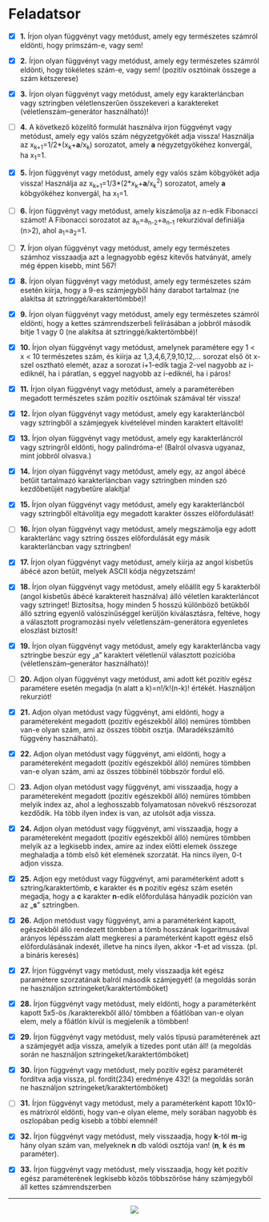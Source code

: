# Feladatsor

- [x] **1\.** Írjon olyan függvényt vagy metódust, amely egy természetes számról eldönti, hogy prímszám-e, vagy sem!

- [x] **2\.** Írjon olyan függvényt vagy metódust, amely egy természetes számról eldönti, hogy tökéletes szám-e, vagy sem! (pozitív osztóinak összege a szám kétszerese)

- [x] **3\.** Írjon olyan függvényt vagy metódust, amely egy karakterláncban vagy sztringben véletlenszerűen összekeveri a karaktereket (véletlenszám–generátor használható)!

- [ ] **4\.** A következő közelítő formulát használva írjon függvényt vagy metódust, amely egy valós szám négyzetgyökét adja vissza! Használja az x<sub>k+1</sub>=1/2*(x<sub>k</sub>+**a**/x<sub>k</sub>) sorozatot, amely **a** négyzetgyökéhez konvergál, ha x<sub>1</sub>=1.

- [x] **5\.** Írjon függvényt vagy metódust, amely egy valós szám köbgyökét adja vissza! Használja az
  x<sub>k+1</sub>=1/3*(2*x<sub>k</sub>+**a**/x<sub>k</sub><sup>2</sup>) sorozatot, amely **a** köbgyökéhez konvergál, ha x<sub>1</sub>=1.

- [ ] **6\.** Írjon függvényt vagy metódust, amely kiszámolja az n-edik Fibonacci számot! A Fibonacci
  sorozatot az a<sub>n</sub>=a<sub>n-2</sub>+a<sub>n-1</sub> rekurzióval definiálja (n>2), ahol a<sub>1</sub>=a<sub>2</sub>=1.

- [ ] **7\.** Írjon olyan függvényt vagy metódust, amely egy természetes számhoz visszaadja azt a legnagyobb egész kitevős hatványát, amely még éppen kisebb, mint 567!

- [x] **8\.** Írjon olyan függvényt vagy metódust, amely egy természetes szám esetén kiírja, hogy a 9-es számjegyből hány darabot tartalmaz (ne alakítsa át sztringgé/karaktertömbbé)!

- [x] **9\.** Írjon olyan függvényt vagy metódust, amely egy természetes számról eldönti, hogy a kettes számrendszerbeli felírásában a jobbról második bitje 1 vagy 0 (ne alakítsa át sztringgé/kaktertömbbé)!

- [x] **10\.** Írjon olyan függvényt vagy metódust, amelynek paramétere egy 1 < x < 10 természetes
  szám, és kiírja az 1,3,4,6,7,9,10,12,... sorozat első öt x-szel osztható elemét, azaz a sorozat
  i+1-edik tagja 2-vel nagyobb az i-ediknél, ha i páratlan, s eggyel nagyobb az i-ediknél, ha i
  páros!

- [x] **11\.** Írjon olyan függvényt vagy metódust, amely a paraméterében megadott természetes szám
  pozitív osztóinak számával tér vissza!

- [x] **12\.** Írjon olyan függvényt vagy metódust, amely egy karakterláncból vagy sztringből a
  számjegyek kivételével minden karaktert eltávolít!

- [x] **13\.** Írjon olyan függvényt vagy metódust, amely egy karakterláncról vagy sztringről eldönti,
  hogy palindróma-e! (Balról olvasva ugyanaz, mint jobbról olvasva.)

- [x] **14\.** Írjon olyan függvényt vagy metódust, amely egy, az angol ábécé betűit tartalmazó
  karakterláncban vagy sztringben minden szó kezdőbetűjét nagybetűre alakítja!

- [x] **15\.** Írjon olyan függvényt vagy metódust, amely egy karakterláncból vagy sztringből eltávolítja
  egy megadott karakter összes előfordulását!

- [ ] **16\.** Írjon olyan függvényt vagy metódust, amely megszámolja egy adott karakterlánc vagy
  sztring összes előfordulását egy másik karakterláncban vagy sztringben!

- [x] **17\.** Írjon olyan függvényt vagy metódust, amely kiírja az angol kisbetűs ábécé azon betűit,
  melyek ASCII kódja négyzetszám!

- [x] **18\.** Írjon olyan függvényt vagy metódust, amely előállít egy 5 karakterből (angol kisbetűs ábécé
  karaktereit használva) álló véletlen karakterláncot vagy sztringet! Biztosítsa, hogy minden 5
  hosszú különböző betűkből álló sztring egyenlő valószínűséggel kerüljön kiválasztásra,
  feltéve, hogy a választott programozási nyelv véletlenszám-generátora egyenletes eloszlást
  biztosít!

- [x] **19\.** Írjon olyan függvényt vagy metódust, amely egy karakterláncba vagy sztringbe beszúr egy
  „a” karaktert véletlenül választott pozícióba (véletlenszám–generátor használható)!

- [ ] **20\.** Adjon olyan függvényt vagy metódust, ami adott két pozitív egész paramétere esetén
  megadja (n alatt a k)=n!/k!(n-k)! értékét. Használjon rekurziót!

- [x] **21\.** Adjon olyan metódust vagy függvényt, ami eldönti, hogy a paramétereként megadott
  (pozitív egészekből álló) nemüres tömbben van-e olyan szám, ami az összes többit osztja.
  (Maradékszámító függvény használható).

- [x] **22\.** Adjon olyan metódust vagy függvényt, ami eldönti, hogy a paramétereként megadott
  (pozitív egészekből álló) nemüres tömbben van-e olyan szám, ami az összes többinél
  többször fordul elő.

- [ ] **23\.** Adjon olyan metódust vagy függvényt, ami visszaadja, hogy a paramétereként megadott
  (pozitív egészekből álló) nemüres tömbben melyik index az, ahol a leghosszabb
  folyamatosan növekvő részsorozat kezdődik. Ha több ilyen index is van, az utolsót adja
  vissza.

- [x] **24\.** Adjon olyan metódust vagy függvényt, ami visszaadja, hogy a paramétereként megadott
  (pozitív egészekből álló) nemüres tömbben melyik az a legkisebb index, amire az index
  előtti elemek összege meghaladja a tömb első két elemének szorzatát. Ha nincs ilyen, 0-t
  adjon vissza.

- [x] **25\.** Adjon egy metódust vagy függvényt, ami paraméterként adott s sztring/karaktertömb, **c**
  karakter és **n** pozitív egész szám esetén megadja, hogy a **c** karakter **n**-edik előfordulása
  hányadik pozíción van az „**s**” sztringben.

- [x] **26\.** Adjon metódust vagy függvényt, ami a paraméterként kapott, egészekből álló rendezett
  tömbben a tömb hosszának logaritmusával arányos lépésszám alatt megkeresi a
  paraméterként kapott egész első előfordulásának indexét, illetve ha nincs ilyen, akkor **-1**-et
  ad vissza. (pl. a bináris keresés)

- [x] **27\.** Írjon függvényt vagy metódust, mely visszaadja két egész paramétere szorzatának balról
  második számjegyét! (a megoldás során ne használjon sztringeket/karaktertömböket)

- [x] **28\.** Írjon függvényt vagy metódust, mely eldönti, hogy a paraméterként kapott 5x5-ös
  /karakterekből álló/ tömbben a főátlóban van-e olyan elem, mely a főátlón kívül is
  megjelenik a tömbben!

- [x] **29\.** Írjon függvényt vagy metódust, mely valós típusú paraméterének azt a számjegyét adja
  vissza, amelyik a tizedes pont után áll! (a megoldás során ne használjon
  sztringeket/karaktertömböket)

- [x] **30\.** Írjon függvényt vagy metódust, mely pozitív egész paraméterét fordítva adja vissza, pl.
  fordit(234) eredménye 432! (a megoldás során ne használjon sztringeket/karaktertömböket)

- [ ] **31\.** Írjon függvényt vagy metódust, mely a paraméterként kapott 10x10-es mátrixról eldönti,
  hogy van-e olyan eleme, mely sorában nagyobb és oszlopában pedig kisebb a többi elemnél!

- [x] **32\.** Írjon függvényt vagy metódust, mely visszaadja, hogy **k**-tól **m**-ig hány olyan szám van,
  melyeknek **n** db valódi osztója van! (**n**, **k** és **m** paraméter).

- [x] **33\.** Írjon függvényt vagy metódust, mely visszaadja, hogy két pozitív egész paraméterének
  legkisebb közös többszöröse hány számjegyből áll kettes számrendszerben
---
<p align="center">
  <img src="https://github.com/davidpokol/final-exam/assets/90441129/09390712-41b1-4acd-82e9-79c4835983c6"/>
</p>
